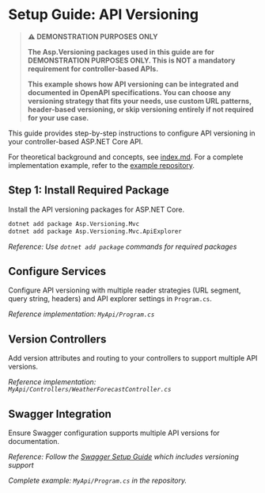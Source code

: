 <!-- markdownlint-disable MD029 -->

# Setup Guide: API Versioning

> **⚠️ DEMONSTRATION PURPOSES ONLY**
>
> **The Asp.Versioning packages used in this guide are for DEMONSTRATION PURPOSES ONLY. This is NOT a mandatory requirement for controller-based APIs.**
>
> **This example shows how API versioning can be integrated and documented in OpenAPI specifications. You can choose any versioning strategy that fits your needs, use custom URL patterns, header-based versioning, or skip versioning entirely if not required for your use case.**

This guide provides step-by-step instructions to configure API versioning in your controller-based ASP.NET Core API.

For theoretical background and concepts, see [index.md](./index.md). For a complete implementation example, refer to the [example repository](https://github.com/your-repo/ConstructorBasedRestAPI).

## Step 1: Install Required Package

Install the API versioning packages for ASP.NET Core.

```bash
dotnet add package Asp.Versioning.Mvc
dotnet add package Asp.Versioning.Mvc.ApiExplorer
```

*Reference: Use `dotnet add package` commands for required packages*

## Configure Services

Configure API versioning with multiple reader strategies (URL segment, query string, headers) and API explorer settings in `Program.cs`.

*Reference implementation: `MyApi/Program.cs`*

## Version Controllers

Add version attributes and routing to your controllers to support multiple API versions.

*Reference implementation: `MyApi/Controllers/WeatherForecastController.cs`*

## Swagger Integration

Ensure Swagger configuration supports multiple API versions for documentation.

*Reference: Follow the [Swagger Setup Guide](./setupSwashbuckleInController.md) which includes versioning support*

*Complete example: `MyApi/Program.cs` in the repository.*